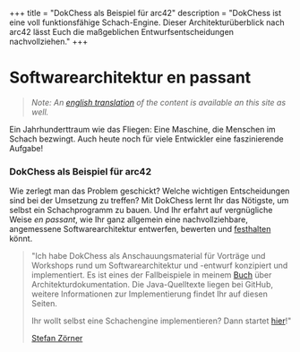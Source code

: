 +++
title = "DokChess als Beispiel für arc42"
description = "DokChess ist eine voll funktionsfähige Schach-Engine. Dieser Architekturüberblick nach arc42 lässt Euch die maßgeblichen Entwurfsentscheidungen nachvollziehen."
+++


# Softwarearchitektur en&nbsp;passant

> _Note: An [<i class="fas fa-language"></i> english translation](/en/) of the content is available an this site as well._

Ein Jahrhunderttraum wie das Fliegen: Eine Maschine, die Menschen im Schach bezwingt. Auch heute noch für viele Entwickler eine faszinierende Aufgabe!  

### DokChess als Beispiel für arc42

Wie zerlegt man das Problem geschickt? Welche wichtigen Entscheidungen sind bei der Umsetzung zu treffen? Mit DokChess lernt Ihr das Nötigste, um selbst ein Schachprogramm zu bauen. Und Ihr erfahrt auf vergnügliche Weise _en passant_, wie Ihr ganz allgemein eine nachvollziehbare, angemessene Softwarearchitektur entwerfen, bewerten und [festhalten](/00_ueberblick/) könnt.


> "Ich habe DokChess als Anschauungsmaterial für Vorträge und Workshops rund um Softwarearchitektur und -entwurf konzipiert und implementiert.
> Es ist eines der Fallbeispiele in meinem [Buch](/abspann/#die-inhalte) über Architekturdokumentation.
> Die Java-Quelltexte liegen bei GitHub, weitere Informationen zur Implementierung findet Ihr auf diesen Seiten.
>
> Ihr wollt selbst eine Schachengine implementieren? Dann startet [hier](/20_selber_starten/)!"
>  
> [Stefan Zörner](/autor/)
